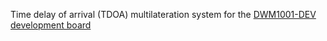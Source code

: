 Time delay of arrival (TDOA) multilateration system for the [DWM1001-DEV development board](https://www.qorvo.com/products/p/DWM1001-DEV)
